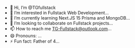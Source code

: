 - 👋 Hi, I’m @TGfullstack
- 👀 I’m interested in Fullstack Web Development...
- 🌱 I’m currently learning Next.JS 15 Prisma and MongoDB...
- 💞️ I’m looking to collaborate on Fullstack projects...
- 📫 How to reach me TG-Fullstack@outlook.com...
- 😄 Pronouns: ...
- ⚡ Fun fact: Father of 4...

<!---
TGfullstack/TGfullstack is a ✨ special ✨ repository because its `README.md` (this file) appears on your GitHub profile.
You can click the Preview link to take a look at your changes.
--->
